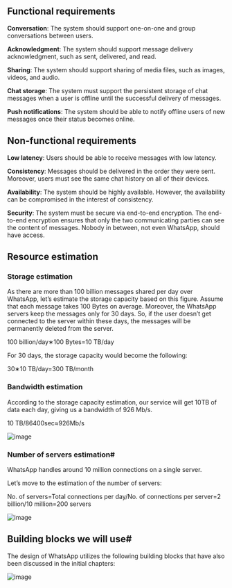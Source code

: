 ## Functional requirements

**Conversation**: The system should support one-on-one and group conversations between users.

**Acknowledgment**: The system should support message delivery acknowledgment, such as sent, delivered, and read.

**Sharing**: The system should support sharing of media files, such as images, videos, and audio.

**Chat storage**: The system must support the persistent storage of chat messages when a user is offline until the successful delivery of messages.

**Push notifications**: The system should be able to notify offline users of new messages once their status becomes online.

## Non-functional requirements

**Low latency**: Users should be able to receive messages with low latency.

**Consistency**: Messages should be delivered in the order they were sent. Moreover, users must see the same chat history on all of their devices.

**Availability**: The system should be highly available. However, the availability can be compromised in the interest of consistency.

**Security**: The system must be secure via end-to-end encryption. The end-to-end encryption ensures that only the two communicating parties can see the content of messages. Nobody in between, not even WhatsApp, should have access.

## Resource estimation

### Storage estimation
As there are more than 100 billion messages shared per day over WhatsApp, let’s estimate the storage capacity based on this figure. Assume that each message takes 100 Bytes on average. Moreover, the WhatsApp servers keep the messages only for 30 days. So, if the user doesn’t get connected to the server within these days, the messages will be permanently deleted from the server.

100 billion/day∗100 Bytes=10 TB/day

For 30 days, the storage capacity would become the following:

30∗10 TB/day=300 TB/month

### Bandwidth estimation
According to the storage capacity estimation, our service will get 10TB of data each day, giving us a bandwidth of 926 Mb/s.

10 TB/86400sec≈926Mb/s

![image](https://user-images.githubusercontent.com/33947539/200176507-dfe4dedf-c078-4b03-a2dc-91cb1c7e7e40.png)

### Number of servers estimation#
WhatsApp handles around 10 million connections on a single server.

Let’s move to the estimation of the number of servers:

No. of servers=Total connections per day/No. of connections per server=2 billion/10 million=200 servers

![image](https://user-images.githubusercontent.com/33947539/200176597-3e37fca3-0bec-49b4-af92-afdd1a0f43f0.png)

## Building blocks we will use#
The design of WhatsApp utilizes the following building blocks that have also been discussed in the initial chapters:

![image](https://user-images.githubusercontent.com/33947539/200176708-b0fb91eb-ab88-4fbd-8708-de6949592caa.png)
